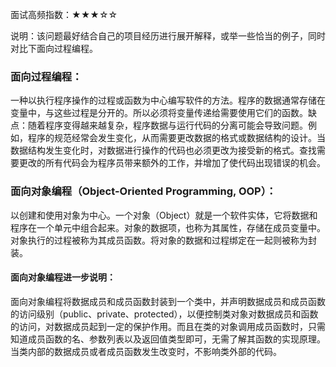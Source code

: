 面试高频指数：★★★☆☆

说明：该问题最好结合自己的项目经历进行展开解释，或举一些恰当的例子，同时对比下面向过程编程。

### 面向过程编程：

一种以执行程序操作的过程或函数为中心编写软件的方法。程序的数据通常存储在变量中，与这些过程是分开的。所以必须将变量传递给需要使用它们的函数。缺点：随着程序变得越来越复杂，程序数据与运行代码的分离可能会导致问题。例如，程序的规范经常会发生变化，从而需要更改数据的格式或数据结构的设计。当数据结构发生变化时，对数据进行操作的代码也必须更改为接受新的格式。查找需要更改的所有代码会为程序员带来额外的工作，并增加了使代码出现错误的机会。

### 面向对象编程（Object-Oriented Programming, OOP）：

以创建和使用对象为中心。一个对象（Object）就是一个软件实体，它将数据和程序在一个单元中组合起来。对象的数据项，也称为其属性，存储在成员变量中。对象执行的过程被称为其成员函数。将对象的数据和过程绑定在一起则被称为封装。

#### 面向对象编程进一步说明：

面向对象编程将数据成员和成员函数封装到一个类中，并声明数据成员和成员函数的访问级别（public、private、protected），以便控制类对象对数据成员和函数的访问，对数据成员起到一定的保护作用。而且在类的对象调用成员函数时，只需知道成员函数的名、参数列表以及返回值类型即可，无需了解其函数的实现原理。当类内部的数据成员或者成员函数发生改变时，不影响类外部的代码。

